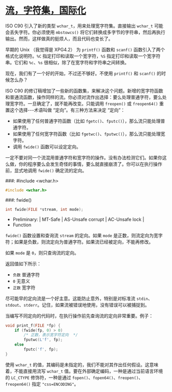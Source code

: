 # [流，字符集，国际化](https://www.gnu.org/software/libc/manual/html_node/Streams-and-I18N.html#Streams-and-I18N)

ISO C90 引入了新的类型 `wchar_t`，用来处理宽字符集。直接输出 `wchar_t` 可能会丢失字符。你必须使用 `mbstowcs()` 将它们转换成多字节的字符串，然后再执行输出。然而，这样做真的挺烦人，而且代码也变长了。

早期的 Unix （我觉得是 XPG4.2） 为 `printf()` 函数和 `scanf()` 函数引入了两个格式化说明符。`%C` 指定打印和读取一个宽字符，`%S` 指定打印和读取一个宽字符串。它们和 `%c`、`%s` 很相似，除了在宽字符和字符串之间转换。

现在，我们有了一个好的开始，不过还不够好。不使用 `printf()` 和 `scanf()` 的时候怎么办？

ISO C90 的修订稿增加了一些新的函数集，来解决这个问题。新增的宽字符函数和普通流函数，操作同样的流。你必须对流作出选择：要么处理普通字符，要么处理宽字符。一旦确定了，就不能再改变。只能调用 `freopen()` 或 `freopen64()` 重置这个选择---术语叫做 “定向”。有三种方法来决定 “定向”：

* 如果使用了任何普通字符函数（比如 `fgetc()`、`fputc()`），那么流只能处理普通字符。
* 如果使用了任何宽字符函数（比如 `fgetwc()`、`fputwc()`），那么流只能处理宽字符。
* 调用 `fwide()` 函数可以设定定向。

一定不要对同一个流混用普通字符和宽字符的操作。没有办法检测它们。如果你这么做，你的程序要么会发生奇怪的事情，要么就直接崩溃了。你可以在执行操作前，显式地调用 `fwide()` 确定流的定向。


###: #include &lt;wchar.h&gt;

```c
#include <wchar.h>
```

###: fwide()

```c
int fwide(FILE *stream, int mode);
```

* Preliminary: | MT-Safe | AS-Unsafe corrupt | AC-Unsafe lock |
* Function

`fwide()` 函数设置和查询流 `stream` 的定向。如果 `mode` 是正数，则流定向为宽字符；如果是负数，则流定向为普通字符。如果流已经被定向，不能再修改。

如果 `mode` 是 `0`，则只查询流的定向。

返回值如下所示：

* `负数` 普通字符
* `0` 无意义 
* `正数` 宽字符

尽可能早的定向流是一个好主意。这能防止意外，特别是对标准流 `stdin`、`stdout`、`stderr`。记住，如果流被错误地使用，没有错误可以被捕捉到。

当编写不同定向的代码时，在执行操作前先查询流的定向非常重要。例子：

```c
void print_f(FILE *fp) {
    if (fwide(fp, 0) > 0)
        /* 正数，表示宽字符定向  */
        fputwc(L'f', fp);
    else
        fputc('f', fp);
}
```

使用 `wchar_t` 的值，其编码是未指定的，我们不能对其作出任何假设。这意味着，不能直接用流写 `wchar_t` 值。要在外部确定编码，一种是通过当前语言环境的 `LC_CTYPE` 修饰符，一种是通过 `fopen()`、`fopen64()`、`freopen()`、`freopen64()` 指定 `"css=ENCODING"`。